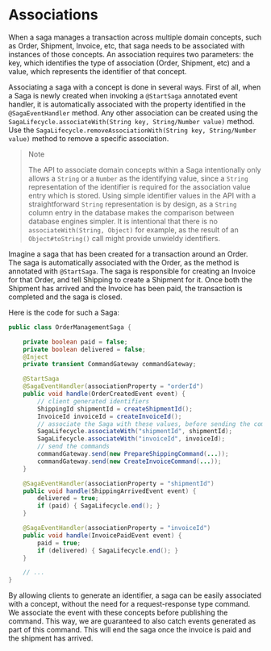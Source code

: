 # Associations

When a saga manages a transaction across multiple domain concepts, such as Order, Shipment, Invoice, etc, that saga needs to be associated with instances of those concepts. An association requires two parameters: the key, which identifies the type of association \(Order, Shipment, etc\) and a value, which represents the identifier of that concept.

Associating a saga with a concept is done in several ways. First of all, when a Saga is newly created when invoking a `@StartSaga` annotated event handler, it is automatically associated with the property identified in the `@SagaEventHandler` method. Any other association can be created using the `SagaLifecycle.associateWith(String key, String/Number value)` method. Use the `SagaLifecycle.removeAssociationWith(String key, String/Number value)` method to remove a specific association.

> Note
>
> The API to associate domain concepts within a Saga intentionally only allows a `String` or a `Number` as the identifying value, since a `String` representation of the identifier is required for the association value entry which is stored. Using simple identifier values in the API with a straightforward `String` representation is by design, as a `String` column entry in the database makes the comparison between database engines simpler. It is intentional that there is no `associateWith(String, Object)` for example, as the result of an `Object#toString()` call might provide unwieldy identifiers.

Imagine a saga that has been created for a transaction around an Order. The saga is automatically associated with the Order, as the method is annotated with `@StartSaga`. The saga is responsible for creating an Invoice for that Order, and tell Shipping to create a Shipment for it. Once both the Shipment has arrived and the Invoice has been paid, the transaction is completed and the saga is closed.

Here is the code for such a Saga:

```java
public class OrderManagementSaga {

    private boolean paid = false;
    private boolean delivered = false;
    @Inject
    private transient CommandGateway commandGateway;

    @StartSaga
    @SagaEventHandler(associationProperty = "orderId")
    public void handle(OrderCreatedEvent event) {
        // client generated identifiers
        ShippingId shipmentId = createShipmentId();
        InvoiceId invoiceId = createInvoiceId();
        // associate the Saga with these values, before sending the commands
        SagaLifecycle.associateWith("shipmentId", shipmentId);
        SagaLifecycle.associateWith("invoiceId", invoiceId);
        // send the commands
        commandGateway.send(new PrepareShippingCommand(...));
        commandGateway.send(new CreateInvoiceCommand(...));
    }

    @SagaEventHandler(associationProperty = "shipmentId")
    public void handle(ShippingArrivedEvent event) {
        delivered = true;
        if (paid) { SagaLifecycle.end(); }
    }

    @SagaEventHandler(associationProperty = "invoiceId")
    public void handle(InvoicePaidEvent event) {
        paid = true;
        if (delivered) { SagaLifecycle.end(); }
    }

    // ...
}
```

By allowing clients to generate an identifier, a saga can be easily associated with a concept, without the need for a request-response type command. We associate the event with these concepts before publishing the command. This way, we are guaranteed to also catch events generated as part of this command. This will end the saga once the invoice is paid and the shipment has arrived.

